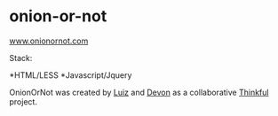 onion-or-not
============

www.onionornot.com

Stack:

*HTML/LESS
*Javascript/Jquery


OnionOrNot was created by [Luiz](https://github.com/Luiz-N) and [Devon](https://github.com/raddevon) as a collaborative [Thinkful](www.thinkful.com) project.
